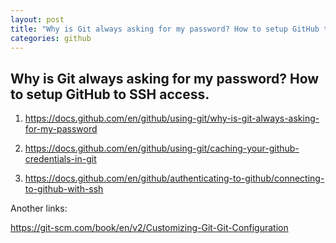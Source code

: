 ```yaml
---
layout: post
title: "Why is Git always asking for my password? How to setup GitHub to SSH access."
categories: github
---
```


## Why is Git always asking for my password? How to setup GitHub to SSH access.

1. <https://docs.github.com/en/github/using-git/why-is-git-always-asking-for-my-password>

2. <https://docs.github.com/en/github/using-git/caching-your-github-credentials-in-git>

3. <https://docs.github.com/en/github/authenticating-to-github/connecting-to-github-with-ssh>

Another links:

<https://git-scm.com/book/en/v2/Customizing-Git-Git-Configuration>


